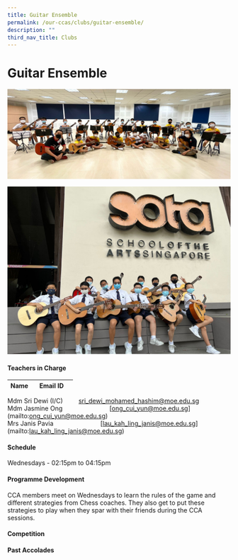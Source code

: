 ```yaml
---
title: Guitar Ensemble
permalink: /our-ccas/clubs/guitar-ensemble/
description: ""
third_nav_title: Clubs
---
```

# **Guitar Ensemble**
![](/images/guitar%20ensemble.jpeg)

![](/images/guitar%20ensemble%202.jpeg)


#### **Teachers in Charge**

| Name&nbsp;&nbsp;&nbsp;  |     Email ID |      |
|:---:|:---:|:---:|

Mdm Sri Dewi (I/C) &nbsp;&nbsp;&nbsp;&nbsp;&nbsp;&nbsp;&nbsp; [sri_dewi_mohamed_hashim@moe.edu.sg](mailto:sri_dewi_mohamed_hashim@moe.edu.sg) <br> Mdm Jasmine Ong &nbsp;&nbsp;&nbsp;&nbsp;&nbsp;&nbsp;&nbsp;&nbsp;&nbsp;&nbsp;&nbsp;&nbsp;&nbsp;&nbsp;&nbsp;&nbsp;&nbsp;&nbsp;&nbsp;&nbsp;&nbsp;&nbsp;&nbsp;&nbsp;&nbsp; [[ong_cui_yun@moe.edu.sg](mailto:ong_cui_yun@moe.edu.sg)](mailto:ong_cui_yun@moe.edu.sg) <br>
Mrs Janis Pavia &nbsp;&nbsp;&nbsp;&nbsp;&nbsp;&nbsp;&nbsp;&nbsp;&nbsp;&nbsp;&nbsp;&nbsp;&nbsp;&nbsp;&nbsp;&nbsp;&nbsp;&nbsp;&nbsp;&nbsp;&nbsp;&nbsp;&nbsp;&nbsp;&nbsp; [[lau_kah_ling_janis@moe.edu.sg](mailto:lau_kah_ling_janis@moe.edu.sg)](mailto:lau_kah_ling_janis@moe.edu.sg)
   

#### **Schedule**

Wednesdays - 02:15pm to 04:15pm

#### **Programme Development**

CCA members meet on Wednesdays to learn the rules of the game and different strategies from Chess coaches. They also get to put these strategies to play when they spar with their friends during the CCA sessions.

#### **Competition**

#### **Past Accolades**